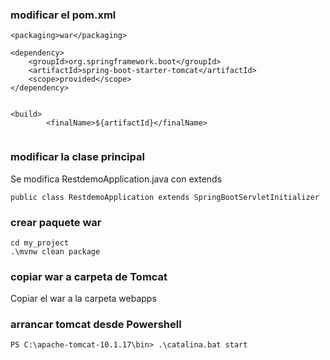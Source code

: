 
### modificar el pom.xml

```
<packaging>war</packaging>

<dependency>
    <groupId>org.springframework.boot</groupId>
    <artifactId>spring-boot-starter-tomcat</artifactId>
    <scope>provided</scope>
</dependency>


<build>
        <finalName>${artifactId}</finalName>


```

### modificar la clase principal
Se modifica RestdemoApplication.java con extends

`public class RestdemoApplication extends SpringBootServletInitializer`


### crear paquete war
```
cd my_project
.\mvnw clean package
```


### copiar war a carpeta de Tomcat
Copiar el war a la carpeta webapps

### arrancar tomcat desde Powershell
`PS C:\apache-tomcat-10.1.17\bin> .\catalina.bat start`